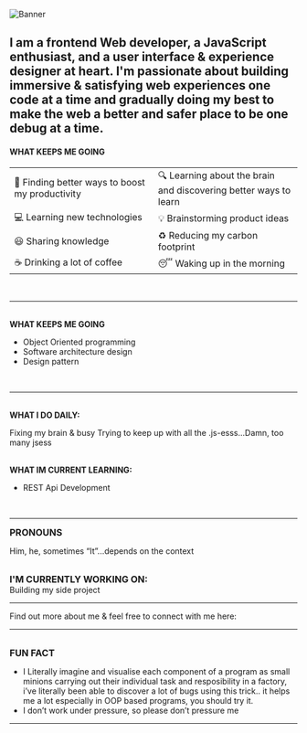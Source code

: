 ![Banner](/assets/Github%20banner.gif)

I am a frontend Web developer, a JavaScript enthusiast, and a user interface & experience designer at heart. I'm passionate about building immersive & satisfying web experiences one code at a time and gradually doing my best to make the web a better and safer place to be one debug at a time.
--------------------------


#### WHAT KEEPS ME GOING

<table>
<tr>
<td width="33%">
🎯 Finding better ways to boost my productivity
</td>
<td width="33%">
🔍 Learning about the brain and discovering better ways to learn
</td>
</tr>
<tr>
<td width="33%">
💻 Learning new technologies
</td>
<td width="33%">
💡 Brainstorming product ideas
</td>
</tr>
<tr>
<td width="33%">
😃 Sharing knowledge
</td>
<td width="33%">
♻️ Reducing my carbon footprint
</td>
</tr>
<tr>
<td width="33%">
☕ Drinking a lot of coffee
</td>
<td width="33%">
😴 Waking up in the morning
</td>
</tr>
</table>
<br/>

--------------------------
<br/>
<span style="font-weight: bold;">
WHAT KEEPS ME GOING
</span>

<br/>

- Object Oriented programming
- Software architecture design
- Design pattern

<br/>

--------------------------

<br/>
<span style="font-weight: bold;">
WHAT I DO DAILY:
</span> 

<br/>

Fixing my brain & busy Trying to keep up with all the .js-esss...Damn, too many jsess

<br/>
<span style="font-weight: bold;">
WHAT IM CURRENT LEARNING:
</span> 

<br/>

- REST Api Development

<br/>

--------------------------

<span style="font-weight: bold; font-size: 16px">
PRONOUNS
</span> 
<br/>

Him, he, sometimes “It”...depends on the context

<br/>
<span style="font-weight: bold; font-size: 16px">
I'M CURRENTLY WORKING ON:
</span> 
<br/>
Building my side project 

--------------------------

Find out more about me & feel free to connect with me here:

--------------------------

<br/>
<span style="font-weight: bold; font-size: 16px">
FUN FACT
</span> 
<br/>

- I Literally imagine and visualise each component of a program as small minions carrying out their individual task and resposibility in a factory, i’ve literally been able to discover a lot of bugs using this trick.. it helps me a lot especially in OOP based programs, you should try it.
- I don’t work under pressure, so please don’t pressure me

--------------------------